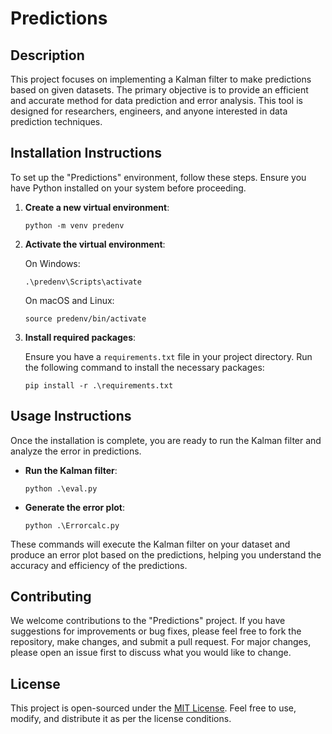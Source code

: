 
# Predictions

## Description

This project focuses on implementing a Kalman filter to make predictions based on given datasets. The primary objective is to provide an efficient and accurate method for data prediction and error analysis. This tool is designed for researchers, engineers, and anyone interested in data prediction techniques.

## Installation Instructions

To set up the "Predictions" environment, follow these steps. Ensure you have Python installed on your system before proceeding.

1. **Create a new virtual environment**:

   ```shell
   python -m venv predenv
   ```

2. **Activate the virtual environment**:
   
   On Windows:
   ```shell
   .\predenv\Scripts\activate
   ```
   
   On macOS and Linux:
   ```shell
   source predenv/bin/activate
   ```

3. **Install required packages**:

   Ensure you have a `requirements.txt` file in your project directory. Run the following command to install the necessary packages:
   
   ```shell
   pip install -r .\requirements.txt
   ```

## Usage Instructions

Once the installation is complete, you are ready to run the Kalman filter and analyze the error in predictions.

- **Run the Kalman filter**:

  ```shell
  python .\eval.py
  ```

- **Generate the error plot**:

  ```shell
  python .\Errorcalc.py
  ```

These commands will execute the Kalman filter on your dataset and produce an error plot based on the predictions, helping you understand the accuracy and efficiency of the predictions.

## Contributing

We welcome contributions to the "Predictions" project. If you have suggestions for improvements or bug fixes, please feel free to fork the repository, make changes, and submit a pull request. For major changes, please open an issue first to discuss what you would like to change.

## License

This project is open-sourced under the [MIT License](LICENSE.txt). Feel free to use, modify, and distribute it as per the license conditions.
